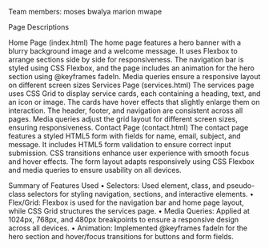 Team members:
moses bwalya
marion mwape

Page Descriptions

 Home Page (index.html)
The home page features a hero banner with a blurry background image and a welcome message. It uses Flexbox to arrange sections side by side for responsiveness. The navigation bar is styled using CSS Flexbox, and the page includes an animation for the hero section using @keyframes fadeIn. Media queries ensure a responsive layout on different screen sizes Services Page (services.html)
The services page uses CSS Grid to display service cards, each containing a heading, text, and an icon or image. The cards have hover effects that slightly enlarge them on interaction. The header, footer, and navigation are consistent across all pages. Media queries adjust the grid layout for different screen sizes, ensuring responsiveness.
Contact Page (contact.html)
The contact page features a styled HTML5 form with fields for name, email, subject, and message. It includes HTML5 form validation to ensure correct input submission. CSS transitions enhance user experience with smooth focus and hover effects. The form layout adapts responsively using CSS Flexbox and media queries to ensure usability on all devices.

Summary of Features Used
•	Selectors: Used element, class, and pseudo-class selectors for styling navigation, sections, and interactive     elements.
•	Flex/Grid: Flexbox is used for the navigation bar and home page layout, while CSS Grid structures the services page.
•	Media Queries: Applied at 1024px, 768px, and 480px breakpoints to ensure a responsive design across all devices.
•	Animation: Implemented @keyframes fadeIn for the hero section and hover/focus transitions for buttons and form fields.



